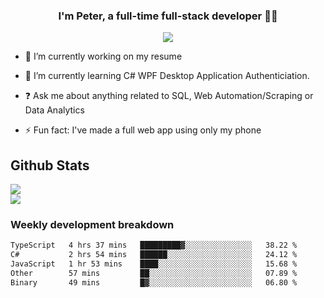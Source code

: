
### <div align="center">I'm Peter, a full-time full-stack developer 👨‍💻</div>  
<div align="center">
<a href="https://ko-fi.com/theofficialpeter" target="_blank" style="display: inline-block;">
                <img
                    src="https://img.shields.io/badge/Donate-Ko--fi-F16061.svg?style=flat-square&logo=ko-fi" 
                    align="center"
                />
            </a> 
</div>  

- 🔭 I’m currently working on my resume  
  

- 🌱 I’m currently learning C# WPF Desktop Application Authenticiation.  
  

- ❓ Ask me about anything related to SQL, Web Automation/Scraping or Data Analytics  
  

- ⚡ Fun fact: I've made a full web app using only my phone  
  



## Github Stats  
![](https://github-readme-stats.vercel.app/api?username=TheOfficialPeter&theme=tokyonight&hide_border=true&include_all_commits=false&count_private=false)<br/>
![](https://github-readme-stats.vercel.app/api/top-langs/?username=TheOfficialPeter&theme=tokyonight&hide_border=true&include_all_commits=false&count_private=false&layout=compact)

<h3>Weekly development breakdown</h3>

<!--START_SECTION:waka-->

```txt
TypeScript   4 hrs 37 mins   █████████▓░░░░░░░░░░░░░░░   38.22 %
C#           2 hrs 54 mins   ██████░░░░░░░░░░░░░░░░░░░   24.12 %
JavaScript   1 hr 53 mins    ████░░░░░░░░░░░░░░░░░░░░░   15.68 %
Other        57 mins         ██░░░░░░░░░░░░░░░░░░░░░░░   07.89 %
Binary       49 mins         █▓░░░░░░░░░░░░░░░░░░░░░░░   06.80 %
```

<!--END_SECTION:waka-->
